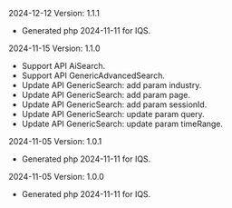 2024-12-12 Version: 1.1.1
- Generated php 2024-11-11 for IQS.

2024-11-15 Version: 1.1.0
- Support API AiSearch.
- Support API GenericAdvancedSearch.
- Update API GenericSearch: add param industry.
- Update API GenericSearch: add param page.
- Update API GenericSearch: add param sessionId.
- Update API GenericSearch: update param query.
- Update API GenericSearch: update param timeRange.


2024-11-05 Version: 1.0.1
- Generated php 2024-11-11 for IQS.

2024-11-05 Version: 1.0.0
- Generated php 2024-11-11 for IQS.

